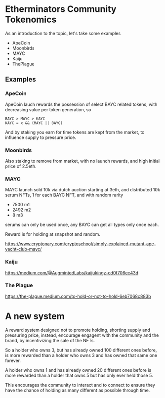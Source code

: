 Etherminators Community Tokenomics
==================================

As an introduction to the topic, let's take some examples

- ApeCoin
- Moonbirds
- MAYC
- Kaiju
- ThePlague

## Examples

### ApeCoin

ApeCoin lauch rewards the possession of select BAYC related tokens, with decreasing value per token generation, so 

```
BAYC > MAYC > KAYC
KAYC = x && (MAYC || BAYC)
```

And by staking you earn for time tokens are kept from the market, to influence supply to pressure price.

### Moonbirds

Also staking to remove from market, with no launch rewards, and high initial price of 2.5eth.

### MAYC 

MAYC launch sold 10k via dutch auction starting at 3eth, and distributed 10k serum NFTs, 1 for each BAYC NFT, and with random rarity

- 7500 m1
- 2492 m2
- 8 m3

serums can only be used once, any BAYC can get all types only once each.

Reward is for holding at snapshot and random.

https://www.cryptonary.com/cryptoschool/simply-explained-mutant-ape-yacht-club-mayc/

### Kaiju

https://medium.com/@AugmintedLabs/kaijukingz-cd0f706ec43d

### The Plague

https://the-plague.medium.com/to-hold-or-not-to-hold-6eb7068c883b

# A new system

A reward system designed not to promote holding, shorting supply and pressuring price, instead, encourage engagent with the community and the brand, by incentivizing the sale of the NFTs. 

So a holder who owns 3, but has already owned 100 different ones before, is more rewarded than a holder who owns 3 and has owned that same one forever.

A holder who owns 1 and has already owned 20 different ones before is more rewarded than a holder that owns 5 but has only ever held those 5.

This encourages the community to interact and to connect to ensure they have the chance of holding as many different as possible through time.
